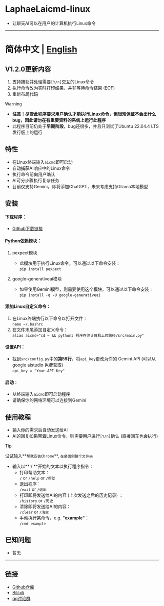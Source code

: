 # LaphaeLaicmd-linux

- 让聊天AI可以在用户的计算机执行Linux命令

---

# 简体中文 | [English](https://github.com/LaphaeL12304/LaphaeLaicmd-linux/blob/main/README.md)


## V1.2.0更新内容

1. 支持捕获并处理需要`[Y/n]`交互的Linux命令
2. 执行命令改为实时打印结果，并非等待命令结束 (EOF)
3. 重新布局代码

> [!WARNING]
>
> - **注意！尽管此程序要求用户确认才能执行Linux命令，但很难保证不会出什么bug，因此请勿在有重要资料的系统上运行此程序**
> - 此程序目前仍处于**早期阶段**，bug还很多，并且只测试了Ubuntu 22.04.4 LTS发行版上的运行


## 特性

- 在Linux终端输入`aicmd`即可启动
- 自动捕获AI响应中的Linux命令
- 执行命令前向用户确认
- AI可分步骤执行复杂任务
- 目前仅支持Gemini，即将添加ChatGPT，未来考虑支持Ollama本地模型


## 安装

#### 下载程序：

- [Github下载链接](https://github.com/LaphaeL12304/LaphaeLaicmd-linux/archive/refs/heads/main.zip)

#### Python依赖模块：

1. pexpect模块
   - 此模块用于执行Linux命令，可以通过以下命令安装：  
     `pip install pexpect`

2. google-generativeai模块
   - 如果使用Gemini模型，则需要使用这个模块，可以通过以下命令安装：  
     `pip install -q -U google-generativeai`

#### 添加Linux自定义命令：

1. 在Linux终端执行以下命令以打开文件：  
   `nano ~/.bashrc`
2. 在文件末尾添加自定义命令：  
   `alias aicmd="cd ~ && python3 程序在你计算机上的路径/src/main.py"`

#### 设置API：

- 找到`src/config.py`中的**第55行**，将`api_key`更改为你的 Gemini API (可以从 google aistudio 免费获取)  
  `api_key = "Your-API-Key"`

#### 启动：

- 从终端输入`aicmd`即可启动程序
- 请确保你的网络环境可以连接到Gemini


## 使用教程

- 输入你的需求后自动发送给AI
- AI的回复如果带着Linux命令，则需要用户进行`[Y/n]`确认 (直接回车也会执行)

> [!TIP]
>
> 试试输入**`帮我安装Chrome`**, `在桌面创建个文件夹`

- 输入以**'/'**开始的文本以执行程序指令：
  - 打印帮助文本：  
    `/` or `/help` or `/帮助` 
  - 退出程序：  
    `/exit` or `/退出`
  - 打印即将发送给AI的内容 (上次发送之后的历史记录) ：  
    `/history` or `/历史`
  - 清除即将发送给AI的内容：  
    `/clear` or `/清空`
  - 手动执行某命令，e.g. **"example"**：  
    `/cmd example`


## 已知问题

- 暂无


---

## 链接

- [Github仓库](https://github.com/LaphaeL12304/LaphaeLaicmd-linux)
- [Bilibili](https://space.bilibili.com/454973135?spm_id_from=333.337.0.0)
- [qq讨论群](http://qm.qq.com/cgi-bin/qm/qr?_wv=1027&k=hE0n_WloYeCndEoIMKjXK5V13yFhswDC&authKey=escV%2FqTpM7dCaNduH1ibLzhp1rIxMCE%2FiMH07XES9Z3yXC9iWbgWkW4h7nPZ7hHJ&noverify=0&group_code=893275911)
